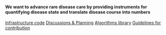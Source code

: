#### We want to advance rare disease care by providing instruments for quantifying disease state and translate disease course into numbers
[Infrastructure code](https://github.com/gaitnet/gaitnet-infra)
[Discussions & Planning](https://github.com/gaitnet/discussions-and-planning)
[Algorithms library](https://github.com/gaitnet/algorithms)
[Guidelines for contribution](https://github.com/gaitnet/guidelines)
